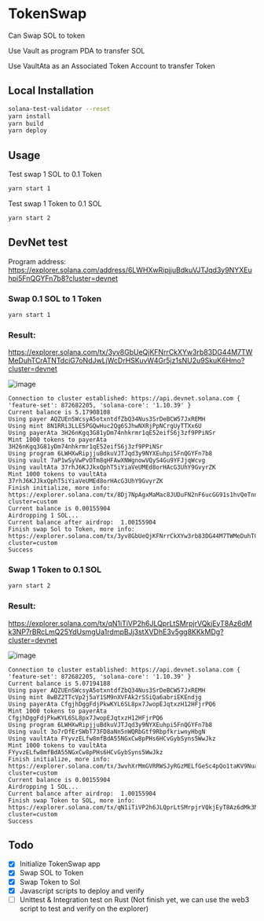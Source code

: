 # TokenSwap

Can Swap SOL to token

Use Vault as program PDA to transfer SOL

Use VaultAta as an Associated Token Account to transfer Token

## Local Installation

```bash
solana-test-validator --reset
yarn install
yarn build
yarn deploy
```

## Usage

Test swap 1 SOL to 0.1 Token

```bash
yarn start 1
```

Test swap 1 Token to 0.1 SOL

```bash
yarn start 2
```

## DevNet test

Program address: https://explorer.solana.com/address/6LWHXwRipjjuBdkuVJTJqd3y9NYXEuhpi5FnQGYFn7b8?cluster=devnet

### Swap 0.1 SOL to 1 Token

```bash
yarn start 1
```

### Result:

https://explorer.solana.com/tx/3yv8GbUeQjKFNrrCkXYw3rb83DG44M7TWMeDuhTCrATNTdciG7oNdJwLjWcDrHSKuvW4Gr5jz1sNU2u9SkuK6Hmo?cluster=devnet

![image](https://user-images.githubusercontent.com/12319377/191399985-ac0499b6-929d-4412-9507-9afdbb5f4c7c.png)


```
Connection to cluster established: https://api.devnet.solana.com { 'feature-set': 872682205, 'solana-core': '1.10.39' }
Current balance is 5.17908108
Using payer AQZUEnSWcsyA5otxntdfZbQ34Nus3SrDeBCW57JxREMH
Using mint 8N1RRi3LLE5PGQwHuc2Qg6SJhwNXRjPpNCrgUyTTXx6U
Using payerAta 3H26nKgq3G81yDm74nhkrmr1qE52eifS6j3zf9PPiNSr
Mint 1000 tokens to payerAta 3H26nKgq3G81yDm74nhkrmr1qE52eifS6j3zf9PPiNSr
Using program 6LWHXwRipjjuBdkuVJTJqd3y9NYXEuhpi5FnQGYFn7b8
Using vault 7aP1wSyVwPvDTm8qHFAwXNWgnowVQyS4Gu9YFJjqWcvg
Using vaultAta 37rhJ6KJJkxQphT5iYiaVeUMEd8orHAcG3UhY9GvyrZK
Mint 1000 tokens to vaultAta 37rhJ6KJJkxQphT5iYiaVeUMEd8orHAcG3UhY9GvyrZK
Finish initialize, more info:
https://explorer.solana.com/tx/8Dj7NpAgxMaMac8JUDuFN2nF6ucGG91s1hvQeTnnxT3qp5FW9Y9rnsZjHck1ZXGggjtgxJM4QNuruYCxM8Xf4ub?cluster=custom
Current balance is 0.00155904
Airdropping 1 SOL...
Current balance after airdrop:  1.00155904
Finish swap Sol to Token, more info:
https://explorer.solana.com/tx/3yv8GbUeQjKFNrrCkXYw3rb83DG44M7TWMeDuhTCrATNTdciG7oNdJwLjWcDrHSKuvW4Gr5jz1sNU2u9SkuK6Hmo?cluster=custom
Success
```

### Swap 1 Token to 0.1 SOL

```bash
yarn start 2
```

### Result:

https://explorer.solana.com/tx/qN1iTiVP2h6JLQprLtSMrpjrVQkjEyT8Az6dMk3NP7rBRcLmQ25YdUsmgUa1rdmpBJj3stXVDhE3v5gg8KKkMDg?cluster=devnet

![image](https://user-images.githubusercontent.com/12319377/191400227-f39f5a45-4073-4d9c-9828-1c099a62569f.png)


```
Connection to cluster established: https://api.devnet.solana.com { 'feature-set': 872682205, 'solana-core': '1.10.39' }
Current balance is 5.07194188
Using payer AQZUEnSWcsyA5otxntdfZbQ34Nus3SrDeBCW57JxREMH
Using mint 8wBZ2TTcVp2j5aY1SM9nXVFAk2rSSiQa6abriEKEndjg
Using payerAta CfgjhDggFdjPkwKYL6SL8px7JwopEJqtxzH12HFjrPQ6
Mint 1000 tokens to payerAta CfgjhDggFdjPkwKYL6SL8px7JwopEJqtxzH12HFjrPQ6
Using program 6LWHXwRipjjuBdkuVJTJqd3y9NYXEuhpi5FnQGYFn7b8
Using vault 3o7rDfErSWbT73FD8aNn5nWQRbGtf9RbpfkriwnyHbgN
Using vaultAta FYyvzELfw8mfBdA55NGxCw8pPHs6HCvGybSyns5WwJkz
Mint 1000 tokens to vaultAta FYyvzELfw8mfBdA55NGxCw8pPHs6HCvGybSyns5WwJkz
Finish initialize, more info:
https://explorer.solana.com/tx/3wvhXrMmGVRRWSJyRGzMELfGeSc4pQo1taKV9NuajPUEy69uQRzhJwxFpTyMdambY2gaAKM7mLmZSURoz8DJezLY?cluster=custom
Current balance is 0.00155904
Airdropping 1 SOL...
Current balance after airdrop:  1.00155904
Finish swap Token to SOL, more info:
https://explorer.solana.com/tx/qN1iTiVP2h6JLQprLtSMrpjrVQkjEyT8Az6dMk3NP7rBRcLmQ25YdUsmgUa1rdmpBJj3stXVDhE3v5gg8KKkMDg?cluster=custom
Success
```

## Todo

- [x] Initialize TokenSwap app
- [x] Swap SOL to Token
- [x] Swap Token to Sol
- [x] Javascript scripts to deploy and verify
- [ ] Unittest & Integration test on Rust (Not finish yet, we can use the web3 script to test and verify on the explorer)
